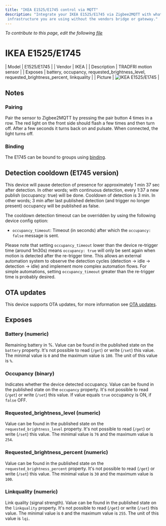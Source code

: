 ```yaml
---
title: "IKEA E1525/E1745 control via MQTT"
description: "Integrate your IKEA E1525/E1745 via Zigbee2MQTT with whatever smart home
 infrastructure you are using without the vendors bridge or gateway."
---
```


*To contribute to this page, edit the following
[file](https://github.com/Koenkk/zigbee2mqtt.io/blob/master/docs/devices/E1525_E1745.md)*

# IKEA E1525/E1745

| Model | E1525/E1745  |
| Vendor  | IKEA  |
| Description | TRADFRI motion sensor |
| Exposes | battery, occupancy, requested_brightness_level, requested_brightness_percent, linkquality |
| Picture | ![IKEA E1525/E1745](../images/devices/E1525-E1745.jpg) |

## Notes


### Pairing
Pair the sensor to Zigbee2MQTT by pressing the pair button 4 times in a row.
The red light on the front side should flash a few times and then turn off.
After a few seconds it turns back on and pulsate. When connected, the light turns off.

### Binding
The E1745 can be bound to groups using [binding](../information/binding).

## Detection cooldown (E1745 version)
This device will pause detection of presence for approximately 1 min 37 sec after detection. In other words; with continuous detection, every 1:37 a new publish (occupancy: true) will be done.
Cooldown of detection is 3 min. In other words; 3 min after last published detection (and trigger no longer present) occupancy will be published as false.

The cooldown detection timeout can be overridden by using the following device config option:
* `occupancy_timeout`: Timeout (in seconds) after which the `occupancy: false` message is sent.

Please note that setting `occupancy_timeout` lower than the device re-trigger time (around 1m30s) means `occupancy: true` will only be sent again when motion is detected after the re-trigger time.
This allows an external automation system to observe the detection cycles (detection -> idle -> detection -> idle) and implement more complex automation flows.
For simple automations, setting `occupancy_timeout` greater than the re-trigger time is probably desired.


## OTA updates
This device supports OTA updates, for more information see [OTA updates](../information/ota_updates.md).


## Exposes

### Battery (numeric)
Remaining battery in %.
Value can be found in the published state on the `battery` property.
It's not possible to read (`/get`) or write (`/set`) this value.
The minimal value is `0` and the maximum value is `100`.
The unit of this value is `%`.

### Occupancy (binary)
Indicates whether the device detected occupancy.
Value can be found in the published state on the `occupancy` property.
It's not possible to read (`/get`) or write (`/set`) this value.
If value equals `true` occupancy is ON, if `false` OFF.

### Requested_brightness_level (numeric)
Value can be found in the published state on the `requested_brightness_level` property.
It's not possible to read (`/get`) or write (`/set`) this value.
The minimal value is `76` and the maximum value is `254`.

### Requested_brightness_percent (numeric)
Value can be found in the published state on the `requested_brightness_percent` property.
It's not possible to read (`/get`) or write (`/set`) this value.
The minimal value is `30` and the maximum value is `100`.

### Linkquality (numeric)
Link quality (signal strength).
Value can be found in the published state on the `linkquality` property.
It's not possible to read (`/get`) or write (`/set`) this value.
The minimal value is `0` and the maximum value is `255`.
The unit of this value is `lqi`.

